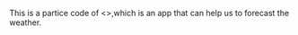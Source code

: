 This is a partice code of <<the first line of code>>,which is an app that can help us to forecast the weather.
